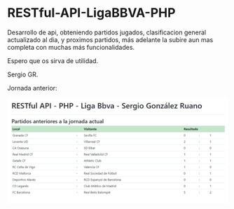 # RESTful-API-LigaBBVA-PHP
 Desarrollo de api, obteniendo partidos jugados, clasificacion general actualizado al dia, y proximos partidos, más adelante la subire aun mas completa con muchas más funcionalidades.
 
 Espero que os sirva de utilidad.
 
 Sergio GR.
 
 Jornada anterior:
 
 ![Preview](https://raw.githubusercontent.com/sergio-gonzalez11/RESTful-API-LigaBBVA-PHP/master/demo/jornada-anterior.png)
 
 
